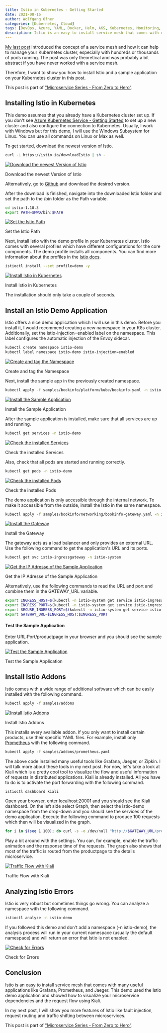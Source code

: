 ```yaml
---
title: Istio in Kubernetes - Getting Started
date: 2021-08-16
author: Wolfgang Ofner
categories: [Kubernetes, Cloud]
tags: [DevOps, Azure, YAML, Docker, Helm, AKS, Kubernetes, Monitoring, Prometheus, Grafana, Istio, Kiali]
description: Istio is an easy to install service mesh that comes with many useful applications like Grafana, Prometheus, and Jaeger. 
---
```


[My last post](/service-mesh-kubernetes-getting-started) introduced the concept of a service mesh and how it can help to manage your Kubernetes cluster, especially with hundreds or thousands of pods running. The post was only theoretical and was probably a bit abstract if you have never worked with a service mesh.

Therefore, I want to show you how to install Istio and a sample application on your Kubernetes cluster in this post.

This post is part of ["Microservice Series - From Zero to Hero"](/microservice-series-from-zero-to-hero).

## Installing Istio in Kubernetes

This demo assumes that you already have a Kubernetes cluster set up. If you don't see [Azure Kubernetes Service - Getting Started](/azure-kubernetes-service-getting-started) to set up a new cluster and also configure the connection to Kubernetes. Usually, I work with Windows but for this demo, I will use the Windows Subsystem for Linux. You can use all commands on Linux or Max as well.

To get started, download the newest version of Istio.

```bash
curl -L https://istio.io/downloadIstio | sh -
```

<div class="col-12 col-sm-10 aligncenter">
  <a href="/assets/img/posts/2021/08/Download-the-newest-Version-of-Istio.jpg"><img loading="lazy" src="/assets/img/posts/2021/08/Download-the-newest-Version-of-Istio.jpg" alt="Download the newest Version of Istio" /></a>
  
  <p>
   Download the newest Version of Istio
  </p>
</div>

Alternatively, go to <a href="https://github.com/istio/istio/releases" target="_blank" rel="noopener noreferrer">Github</a> and download the desired version.

After the download is finished, navigate into the downloaded Istio folder and set the path to the /bin folder as the Path variable.

```bash
cd istio-1.10.3
export PATH=$PWD/bin:$PATH
```

<div class="col-12 col-sm-10 aligncenter">
  <a href="/assets/img/posts/2021/08/Set-the-Istio-Path.jpg"><img loading="lazy" src="/assets/img/posts/2021/08/Set-the-Istio-Path.jpg" alt="Set the Istio Path" /></a>
  
  <p>
   Set the Istio Path
  </p>
</div>

Next, install Istio with the demo profile in your Kubernetes cluster. Istio comes with several profiles which have different configurations for the core components. The demo profile installs all components. You can find more information about the profiles in the <a href="https://istio.io/latest/docs/setup/additional-setup/config-profiles/" target="_blank" rel="noopener noreferrer">Istio docs</a>.

```bash
istioctl install --set profile=demo -y
```

<div class="col-12 col-sm-10 aligncenter">
  <a href="/assets/img/posts/2021/08/Install-Istio-in-Kubernetes.jpg"><img loading="lazy" src="/assets/img/posts/2021/08/Install-Istio-in-Kubernetes.jpg" alt="Install Istio in Kubernetes" /></a>
  
  <p>
   Install Istio in Kubernetes
  </p>
</div>

The installation should only take a couple of seconds. 

## Install an Istio Demo Application

Istio offers a nice demo application which I will use in this demo. Before you install it, I would recommend creating a new namespace in your K8s cluster. Additionally, set the istio-injection=enabled label on the namespace. This label configures the automatic injection of the Envoy sidecar.

```bash
kubectl create namespace istio-demo
kubectl label namespace istio-demo istio-injection=enabled
```

<div class="col-12 col-sm-10 aligncenter">
  <a href="/assets/img/posts/2021/08/Create-and-tag-the-Namespace.jpg"><img loading="lazy" src="/assets/img/posts/2021/08/Create-and-tag-the-Namespace.jpg" alt="Create and tag the Namespace" /></a>
  
  <p>
   Create and tag the Namespace
  </p>
</div>

Next, install the sample app in the previously created namespace.

```bash
kubectl apply -f samples/bookinfo/platform/kube/bookinfo.yaml -n istio-demo
```

<div class="col-12 col-sm-10 aligncenter">
  <a href="/assets/img/posts/2021/08/Install-the-Sample-Application.jpg"><img loading="lazy" src="/assets/img/posts/2021/08/Install-the-Sample-Application.jpg" alt="Install the Sample Application" /></a>
  
  <p>
   Install the Sample Application
  </p>
</div>

After the sample application is installed, make sure that all services are up and running.

```bash
kubectl get services -n istio-demo
```


<div class="col-12 col-sm-10 aligncenter">
  <a href="/assets/img/posts/2021/08/Check-the-installed-Services.jpg"><img loading="lazy" src="/assets/img/posts/2021/08/Check-the-installed-Services.jpg" alt="Check the installed Services" /></a>
  
  <p>
   Check the installed Services
  </p>
</div>

Also, check that all pods are started and running correctly.

```bash
kubectl get pods -n istio-demo
```

<div class="col-12 col-sm-10 aligncenter">
  <a href="/assets/img/posts/2021/08/Check-the-installed-Pods.jpg"><img loading="lazy" src="/assets/img/posts/2021/08/Check-the-installed-Pods.jpg" alt="Check the installed Pods" /></a>
  
  <p>
   Check the installed Pods
  </p>
</div>

The demo application is only accessible through the internal network. To make it accessible from the outside, install the Istio in the same namespace.

```bash
kubectl apply -f samples/bookinfo/networking/bookinfo-gateway.yaml -n istio-demo
```

<div class="col-12 col-sm-10 aligncenter">
  <a href="/assets/img/posts/2021/08/Install-the-Gateway.jpg"><img loading="lazy" src="/assets/img/posts/2021/08/Install-the-Gateway.jpg" alt="Install the Gateway" /></a>
  
  <p>
   Install the Gateway
  </p>
</div>

The gateway acts as a load balancer and only provides an external URL. Use the following command to get the application's URL and its ports.


```bash
kubectl get svc istio-ingressgateway -n istio-system
```

<div class="col-12 col-sm-10 aligncenter">
  <a href="/assets/img/posts/2021/08/Get-the-IP-Adresse-of-the-Sample-Application.jpg"><img loading="lazy" src="/assets/img/posts/2021/08/Get-the-IP-Adresse-of-the-Sample-Application.jpg" alt="Get the IP Adresse of the Sample Application" /></a>
  
  <p>
   Get the IP Adresse of the Sample Application
  </p>
</div>

Alternatively, use the following commands to read the URL and port and combine them in the GATEWAY_URL variable.

```bash
export INGRESS_HOST=$(kubectl -n istio-system get service istio-ingressgateway -o jsonpath='{.status.loadBalancer.ingress[0].ip}')
export INGRESS_PORT=$(kubectl -n istio-system get service istio-ingressgateway -o jsonpath='{.spec.ports[?(@.name=="http2")].port}')
export SECURE_INGRESS_PORT=$(kubectl -n istio-system get service istio-ingressgateway -o jsonpath='{.spec.ports[?(@.name=="https")].port}')
export GATEWAY_URL=$INGRESS_HOST:$INGRESS_PORT
```

#### Test the Sample Application

Enter URL:Port/productpage in your browser and you should see the sample application.

<div class="col-12 col-sm-10 aligncenter">
  <a href="/assets/img/posts/2021/08/Test-the-Sample-Application.jpg"><img loading="lazy" src="/assets/img/posts/2021/08/Test-the-Sample-Application.jpg" alt="Test the Sample Application" /></a>
  
  <p>
   Test the Sample Application
  </p>
</div>

## Install Istio Addons

Istio comes with a wide range of additional software which can be easily installed with the following command.

```bash
kubectl apply -f samples/addons
```

<div class="col-12 col-sm-10 aligncenter">
  <a href="/assets/img/posts/2021/08/Install-Istio-Addons.jpg"><img loading="lazy" src="/assets/img/posts/2021/08/Install-Istio-Addons.jpg" alt="Install Istio Addons" /></a>
  
  <p>
   Install Istio Addons
  </p>
</div>

This installs every available addon. If you only want to install certain products, use their specific YAML files. For example, install only [Prometheus](/monitor-net-microservices-with-prometheus) with the following command.

```bash
kubectl apply -f samples/addons/prometheus.yaml
```

The above code installed many useful tools like Grafana, Jaeger, or Zipkin. I will talk more about these tools in my next post. For now, let's take a look at Kiali which is a pretty cool tool to visualize the flow and useful information of requests in distributed applications. Kiali is already installed. All you have to do is to activate the port forwarding with the following command.

```bash
istioctl dashboard kiali
```

Open your browser, enter localhost:20001 and you should see the Kiali dashboard. On the left side select Graph, then select the istio-demo namespace from the drop-down and you should see the services of the demo application. Execute the following command to produce 100 requests which then will be visualized in the graph.

```bash
for i in $(seq 1 100); do curl -s -o /dev/null "http://$GATEWAY_URL/productpage"; done
```

Play a bit around with the settings. You can, for example, enable the traffic animation and the response time of the requests. The graph also shows that most of the traffic is routed from the productpage to the details microservice. 

<div class="col-12 col-sm-10 aligncenter">
  <a href="/assets/img/posts/2021/08/Traffic-Flow-with-Kiali.jpg"><img loading="lazy" src="/assets/img/posts/2021/08/Traffic-Flow-with-Kiali.jpg" alt="Traffic Flow with Kiali" /></a>
  
  <p>
   Traffic Flow with Kiali
  </p>
</div>

## Analyzing Istio Errors

Istio is very robust but sometimes things go wrong. You can analyze a namespace with the following command.

```bash
istioctl analyze -n istio-demo
```

If you followed this demo and don't add a namespace (-n istio-demo), the analysis process will run in your current namespace (usually the default namespace) and will return an error that Istio is not enabled.

<div class="col-12 col-sm-10 aligncenter">
  <a href="/assets/img/posts/2021/08/Check-for-Errors.jpg"><img loading="lazy" src="/assets/img/posts/2021/08/Check-for-Errors.jpg" alt="Check for Errors" /></a>
  
  <p>
   Check for Errors
  </p>
</div>

## Conclusion

Istio is an easy to install service mesh that comes with many useful applications like Grafana, Prometheus, and Jaeger. This demo used the Istio demo application and showed how to visualize your microservice dependencies and the request flow using Kiali.

In my next post, I will show you more features of Istio like fault injection, request routing and traffic shifting between microservices. 

This post is part of ["Microservice Series - From Zero to Hero"](/microservice-series-from-zero-to-hero).